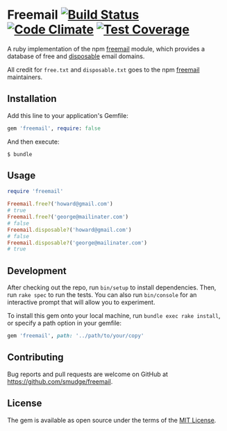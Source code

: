 # Freemail [![Build Status](https://img.shields.io/travis/smudge/freemail.svg)](https://travis-ci.org/smudge/freemail) [![Code Climate](https://img.shields.io/codeclimate/github/smudge/freemail.svg)](https://codeclimate.com/github/smudge/freemail) [![Test Coverage](https://img.shields.io/codeclimate/coverage/github/smudge/freemail.svg)](https://codeclimate.com/github/smudge/freemail/coverage)

A ruby implementation of the npm [freemail](https://github.com/willwhite/freemail) module, which
provides a database of free and [disposable](http://en.wikipedia.org/wiki/Disposable_email_address)
email domains.

All credit for `free.txt` and `disposable.txt` goes to the npm
[freemail](https://github.com/willwhite/freemail) maintainers.

## Installation

Add this line to your application's Gemfile:

```ruby
gem 'freemail', require: false
```

And then execute:

    $ bundle

## Usage

```ruby
require 'freemail'

Freemail.free?('howard@gmail.com')
# true
Freemail.free?('george@mailinater.com')
# false
Freemail.disposable?('howard@gmail.com')
# false
Freemail.disposable?('george@mailinater.com')
# true
```

## Development

After checking out the repo, run `bin/setup` to install dependencies. Then, run `rake spec` to run the tests. You can also run `bin/console` for an interactive prompt that will allow you to experiment.

To install this gem onto your local machine, run `bundle exec rake install`, or specify a path option in your gemfile:

```ruby
gem 'freemail', path: '../path/to/your/copy'
```

## Contributing

Bug reports and pull requests are welcome on GitHub at https://github.com/smudge/freemail.

## License

The gem is available as open source under the terms of the [MIT License](http://opensource.org/licenses/MIT).
